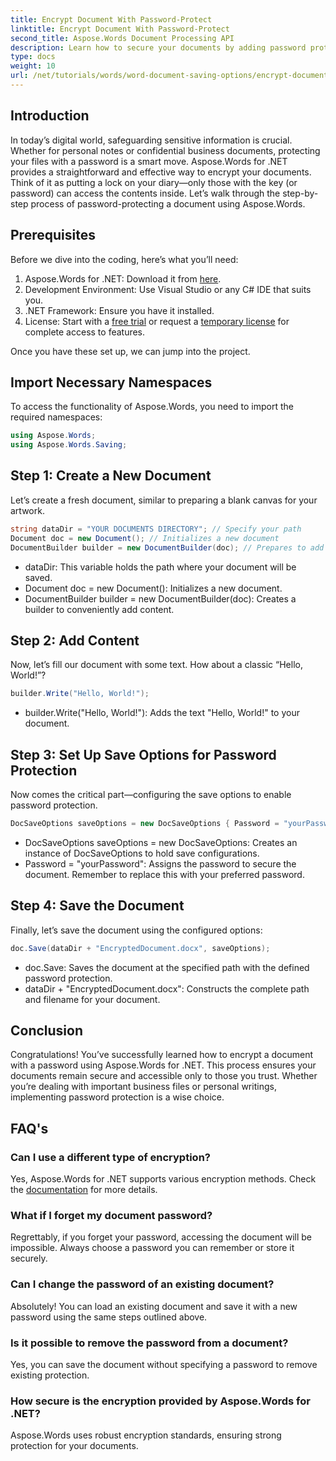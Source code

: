 ```yaml
---
title: Encrypt Document With Password-Protect
linktitle: Encrypt Document With Password-Protect
second_title: Aspose.Words Document Processing API
description: Learn how to secure your documents by adding password protection using Aspose.Words for .NET. This comprehensive guide walks you through the process.
type: docs
weight: 10
url: /net/tutorials/words/word-document-saving-options/encrypt-document-with-password-protect/
---
```

## Introduction

In today’s digital world, safeguarding sensitive information is crucial. Whether for personal notes or confidential business documents, protecting your files with a password is a smart move. Aspose.Words for .NET provides a straightforward and effective way to encrypt your documents. Think of it as putting a lock on your diary—only those with the key (or password) can access the contents inside. Let’s walk through the step-by-step process of password-protecting a document using Aspose.Words.

## Prerequisites

Before we dive into the coding, here’s what you’ll need:

1. Aspose.Words for .NET: Download it from [here](https://releases.aspose.com/words/net/).
2. Development Environment: Use Visual Studio or any C# IDE that suits you.
3. .NET Framework: Ensure you have it installed.
4. License: Start with a [free trial](https://releases.aspose.com/) or request a [temporary license](https://purchase.aspose.com/temporary-license/) for complete access to features.

Once you have these set up, we can jump into the project.

## Import Necessary Namespaces

To access the functionality of Aspose.Words, you need to import the required namespaces:

```csharp
using Aspose.Words;
using Aspose.Words.Saving;
```

## Step 1: Create a New Document

Let’s create a fresh document, similar to preparing a blank canvas for your artwork.

```csharp
string dataDir = "YOUR DOCUMENTS DIRECTORY"; // Specify your path
Document doc = new Document(); // Initializes a new document
DocumentBuilder builder = new DocumentBuilder(doc); // Prepares to add content
```

- dataDir: This variable holds the path where your document will be saved.
- Document doc = new Document(): Initializes a new document.
- DocumentBuilder builder = new DocumentBuilder(doc): Creates a builder to conveniently add content.

## Step 2: Add Content

Now, let’s fill our document with some text. How about a classic “Hello, World!”?

```csharp
builder.Write("Hello, World!");
```

- builder.Write("Hello, World!"): Adds the text "Hello, World!" to your document.

## Step 3: Set Up Save Options for Password Protection

Now comes the critical part—configuring the save options to enable password protection.

```csharp
DocSaveOptions saveOptions = new DocSaveOptions { Password = "yourPassword" }; // Set your password here
```

- DocSaveOptions saveOptions = new DocSaveOptions: Creates an instance of DocSaveOptions to hold save configurations.
- Password = "yourPassword": Assigns the password to secure the document. Remember to replace this with your preferred password.

## Step 4: Save the Document

Finally, let’s save the document using the configured options:

```csharp
doc.Save(dataDir + "EncryptedDocument.docx", saveOptions);
```

- doc.Save: Saves the document at the specified path with the defined password protection.
- dataDir + "EncryptedDocument.docx": Constructs the complete path and filename for your document.

## Conclusion

Congratulations! You’ve successfully learned how to encrypt a document with a password using Aspose.Words for .NET. This process ensures your documents remain secure and accessible only to those you trust. Whether you’re dealing with important business files or personal writings, implementing password protection is a wise choice.

## FAQ's

### Can I use a different type of encryption?
Yes, Aspose.Words for .NET supports various encryption methods. Check the [documentation](https://reference.aspose.com/words/net/) for more details.

### What if I forget my document password?
Regrettably, if you forget your password, accessing the document will be impossible. Always choose a password you can remember or store it securely.

### Can I change the password of an existing document?
Absolutely! You can load an existing document and save it with a new password using the same steps outlined above.

### Is it possible to remove the password from a document?
Yes, you can save the document without specifying a password to remove existing protection.

### How secure is the encryption provided by Aspose.Words for .NET?
Aspose.Words uses robust encryption standards, ensuring strong protection for your documents.


